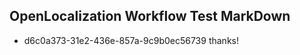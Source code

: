 ## OpenLocalization Workflow Test MarkDown
* d6c0a373-31e2-436e-857a-9c9b0ec56739 thanks!

<!--HONumber=Jul16_HO5-->



